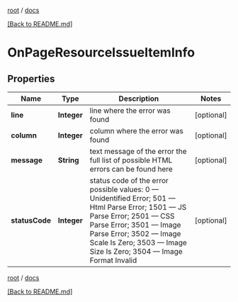 [root](./../ "root") / [docs](./ "docs")

[[Back to README.md]](./../README.md "[Back to README.md]")

# OnPageResourceIssueItemInfo

## Properties

| Name | Type | Description | Notes |
|------------ | ------------- | ------------- | -------------|
|**line** | **Integer** | line where the error was found |  [optional] |
|**column** | **Integer** | column where the error was found |  [optional] |
|**message** | **String** | text message of the error the full list of possible HTML errors can be found here |  [optional] |
|**statusCode** | **Integer** | status code of the error possible values: 0 — Unidentified Error; 501 — Html Parse Error; 1501 — JS Parse Error; 2501 — CSS Parse Error; 3501 — Image Parse Error; 3502 — Image Scale Is Zero; 3503 — Image Size Is Zero; 3504 — Image Format Invalid |  [optional] |

[root](./../ "root") / [docs](./ "docs")

[[Back to README.md]](./../README.md "[Back to README.md]")